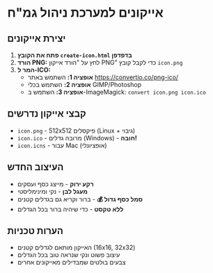 # אייקונים למערכת ניהול גמ"ח

## יצירת אייקונים

1. **פתח את הקובץ `create-icon.html` בדפדפן**
2. **הורד PNG:** לחץ על "הורד אייקון PNG" כדי לקבל קובץ `icon.png`
3. **המר ל-ICO:** 
   - **אופציה 1:** השתמש באתר https://convertio.co/png-ico/
   - **אופציה 2:** השתמש בכלי GIMP/Photoshop
   - **אופציה 3:** השתמש ב-ImageMagick: `convert icon.png icon.ico`

## קבצי אייקון נדרשים

- `icon.png` - 512x512 פיקסלים (Linux + גיבוי)
- `icon.ico` - מרובה גדלים (Windows) - **חובה!**
- `icon.icns` - עבור Mac (אופציונלי)

## העיצוב החדש

- **רקע ירוק** - מייצג כסף ועסקים
- **מעגל לבן** - נקי ומינימליסטי
- **סמל כסף גדול 💰** - ברור וקריא גם בגדלים קטנים
- **ללא טקסט** - כדי שיהיה ברור בכל הגדלים

## הערות טכניות

- האייקון מותאם לגדלים קטנים (16x16, 32x32)
- עיצוב פשוט ונקי שנראה טוב בכל הגדלים
- צבעים בולטים שמבדילים מאייקונים אחרים